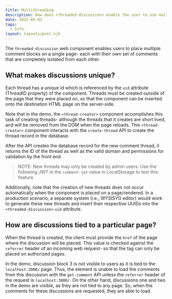 ```yaml
---
title: Multithreading
description: How does <threaded-discussion> enable the user to use multiple comment blocks on a single page?
date: 2022-05-03
tags:
  - Info
layout: layouts/post.njk
---
```

The `threaded-discussion` web component enables users to place multiple comment blocks on a single page- each with their own set of comments that are completely isolated from each other.

## What makes discussions unique?

Each thread has a unique id which is referenced by the `uid` attribute (ThreadID property) of the component. Threads must be created outside of the page that they were placed on, so that the component can be inserted onto the destination HTML page on the server-side.

Note that in the demo, the `<thread-creator>` component accomplishes this task of creating threads- although the threads that it creates are short lived, and will be removed from the DOM when the page reloads. This `<thread-creator>` component interacts with the `create-thread` API to create the thread record in the database.

After the API creates the database record for the new comment thread, it returns the ID of the thread as well as the valid domain and permissions for validation by the front end.

> NOTE: New threads may only be created by admin users. Use the following JWT in the `comment-jwt` value in LocalStorage to test this feature.

Additionally, note that the creation of new threads does not occur automatically when the component is placed on a page/rendered. In a production scenario, a separate system (i.e., WYSISYG editor) would work to generate these new threads and insert their respective UUIDs into the `<threaded-discussion>` `uid` attribute.

## How are discussions tied to a particular page?

When the thread is created, the client must provide the `href` of the page where the discussion will be placed. This value is checked against the `referrer` header of an incoming web request- so that the tag can only be placed on authorized pages.

In the demo, discussion block 3 is not visible to users as it is tied to the `localhost:3000/` page. Thus, the element is unable to load the comments from this discussion with the `get-comment` API unless the `referrer` header of the request is `localhost:3000/`. On the other hand, discussions one and two in the demo are visible, as they are not tied to any page. So, when the comments for these discussions are requested, they are able to load.
